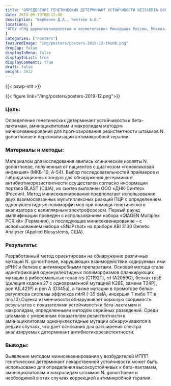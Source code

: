 ```yaml
---
title: "ОПРЕДЕЛЕНИЕ ГЕНЕТИЧЕСКИХ ДЕТЕРМИНАНТ УСТОЙЧИВОСТИ NEISSERIA GONORRHOEAE К АНТИМИКРОБНЫМ ПРЕПАРАТАМ МЕТОДОМ МИНИСЕКВЕНИРОВАНИЯ"
date: 2019-05-19T00:12:00
description: "Вербенко Д.А., Честков А.В."
locations: [
"ФГБУ «ГНЦ дерматовенерологии и косметологии» Минздрава России, Москва, Россия"
]
categories: ["Posters"]
featuredImage: "img/posters/posters-2019-12-thumb.png"
dropCap: false
displayInMenu: false
displayInList: true
displayComments: true
draft: false
weight: 3012
---
```



{{< pswp-init >}}

{{< figure link="/img/posters/posters-2019-12.png">}}


### Цель:

Определение генетических детерминант устойчивости к бета-лактамам, аминоциклитолам и макролидам методом минисеквенирования для прогнозирования резистентности штаммов N. gonorrhoeae и персонализации антимикробной терапии.

### Материалы и методы: 

Материалом для исследования явились клинические изоляты N. gonorrhoeae, полученные от пациентов с диагнозом «гонококковая инфекция» (МКБ-10; А-54). Выбор последовательностей праймеров и гибридизационных зондов для обнаружения детерминант антибиотикорезистентности осуществлен согласно информации портала BLAST (США), их синтез выполнен ООО «ДНК-Синтез» (Россия). Метод минисеквенирования предполагает использование двух взаимосвязанных мультиплексных реакций ПЦР с определением однонуклеотидных полиморфизмов при помощи генетического анализатора с капиллярным электрофорезом. Первый раунд амплификации проведен с использованием набора «QIAGEN Multiplex PCR kit» (Германия), а последующее минисеквенирование – с использованием набора «SNaPshot» на приборе ABI 3130 Genetic Analyser (Applied Biosystems, США).

### Результаты: 

Разработанный метод ориентирован на обнаружение различных мутаций N. gonorrhoeae, нарушающих взаимодействие кодируемых ими рРНК и белков с антимикробными препаратами. Основой метода стала идентификация однонуклеотидных полиморфизмов фланкирующих мутации в рибосомальных генах rrs (С1192Т), rrl (A2059G), белках rpsE (делеция кодона 27 с одновременной мутацией К28Е, замена Т24Р), pon A(L421P) и pen A (D345a), а также мутации в промоторе белка-регулятора системы эффлюкса mtrR (-35 delA, инсерция Т либо ТТ в поз.10).Оценка изменчивости обнаруживает хорошую сходимость результатов с показателями устойчивости к бета-лактамам и макролидам, определенными методом серийных разведений. Среди штаммов с умеренным показателем резистентности к аминоциклитолам однонуклеотидные мутации обнаруживаются в редких случаях, что дает основания для расширения спектра анализируемых детерминант антибиотикорезистентности.

### Выводы: 

Выявление методом минисеквенирования у возбудителей ИППП генетических детерминант лекарственной устойчивости может быть использовано для определения высокоустойчивых к бета-лактамам, аминоциклитолам и макролидам штаммов N. gonorrhoeae и необходимой в этих случаях коррекцией антимикробной терапии.